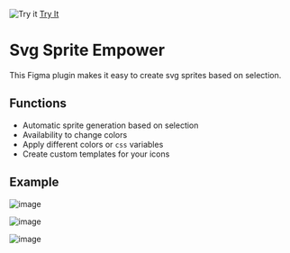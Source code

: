 ![Try it](https://static.figma.com/app/icon/1/favicon.svg) [Try It](https://www.figma.com/community/plugin/1210268390758084662/Svg-Sprite-Empower)

# Svg Sprite Empower

This Figma plugin makes it easy to create svg sprites based on selection.

## Functions

- Automatic sprite generation based on selection
- Availability to change colors
- Apply different colors or `css` variables
- Create custom templates for your icons

## Example

![image](https://user-images.githubusercontent.com/8218016/220934584-e7f293f3-325e-41a1-8528-312c30caf016.png)

![image](https://user-images.githubusercontent.com/8218016/223850160-3541b755-7fff-449b-9af9-b518bedac771.png)

![image](https://github.com/Profesor08/svg-sprite-empower/assets/8218016/7585cc9a-7282-45a2-a5c5-a4382aac63cb)
